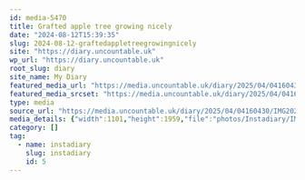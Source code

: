```yaml
---
id: media-5470
title: Grafted apple tree growing nicely
date: "2024-08-12T15:39:35"
slug: 2024-08-12-graftedappletreegrowingnicely
site: "https://diary.uncountable.uk"
wp_url: "https://diary.uncountable.uk"
root_slug: diary
site_name: My Diary
featured_media_url: "https://media.uncountable.uk/diary/2025/04/04160430/IMG20240812163935.webp"
featured_media_srcset: "https://media.uncountable.uk/diary/2025/04/04160430/IMG20240812163935-169x300.webp 169w, https://media.uncountable.uk/diary/2025/04/04160430/IMG20240812163935-576x1024.webp 576w, https://media.uncountable.uk/diary/2025/04/04160430/IMG20240812163935-150x150.webp 150w, https://media.uncountable.uk/diary/2025/04/04160430/IMG20240812163935-360x640.webp 360w, https://media.uncountable.uk/diary/2025/04/04160430/IMG20240812163935.webp 1101w"
type: media
source_url: "https://media.uncountable.uk/diary/2025/04/04160430/IMG20240812163935.webp"
media_details: {"width":1101,"height":1959,"file":"photos/Instadiary/IMG20240812163935.webp","filesize":182512,"sizes":{"medium":{"file":"IMG20240812163935-169x300.webp","width":169,"height":300,"filesize":25720,"mime_type":"image/webp","source_url":"https://media.uncountable.uk/diary/2025/04/04160430/IMG20240812163935-169x300.webp"},"large":{"file":"IMG20240812163935-576x1024.webp","width":576,"height":1024,"filesize":186722,"mime_type":"image/webp","source_url":"https://media.uncountable.uk/diary/2025/04/04160430/IMG20240812163935-576x1024.webp"},"thumbnail":{"file":"IMG20240812163935-150x150.webp","width":150,"height":150,"filesize":12054,"mime_type":"image/webp","source_url":"https://media.uncountable.uk/diary/2025/04/04160430/IMG20240812163935-150x150.webp"},"mobwidth":{"file":"IMG20240812163935-360x640.webp","width":360,"height":640,"filesize":94228,"mime_type":"image/webp","source_url":"https://media.uncountable.uk/diary/2025/04/04160430/IMG20240812163935-360x640.webp"},"full":{"file":"IMG20240812163935.webp","width":1101,"height":1959,"mime_type":"image/webp","source_url":"https://media.uncountable.uk/diary/2025/04/04160430/IMG20240812163935.webp"}},"image_meta":{"aperture":"0","credit":"","camera":"","caption":"","created_timestamp":"0","copyright":"","focal_length":"0","iso":"0","shutter_speed":"0","title":"","orientation":"0","keywords":[]}}
category: []
tag:
  - name: instadiary
    slug: instadiary
    id: 5
---
```


